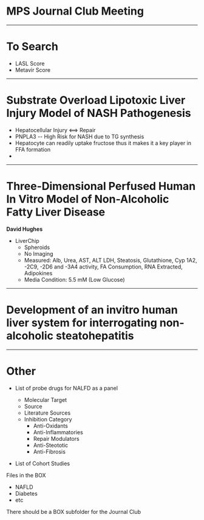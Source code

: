 # MPS Journal Club Meeting
-------------------------

# To Search

* LASL Score
* Metavir Score
--------------------------

# Substrate Overload Lipotoxic Liver Injury Model of NASH Pathogenesis

* Hepatocellular Injury <==> Repair
* PNPLA3 -- High Risk for NASH due to TG synthesis
* Hepatocyte can readily uptake fructose thus it makes it a key player in FFA formation
*

---------------------------
# Three-Dimensional Perfused Human In Vitro Model of Non-Alcoholic Fatty Liver Disease
**David Hughes**

* LiverChip
  * Spheroids
  * No Imaging 
  * Measured: Alb, Urea, AST, ALT LDH, Steatosis, Glutathione, Cyp 1A2, -2C9, -2D6 and -3A4 activity, FA Consumption, RNA Extracted, Adipokines
  * Media Condition: 5.5 mM (Low Glucose)
  
  
-------------------------------------
# Development of an invitro human liver system for interrogating non-alcoholic steatohepatitis



---------------------------

# Other

* List of probe drugs for NALFD as a panel
  * Molecular Target
  * Source
  * Literature Sources
  * Inhibition Category
    * Anti-Oxidants
    * Anti-Inflammatories
    * Repair Modulators
    * Anti-Steototic
    * Anti-Fibrosis 

* List of Cohort Studies

Files in the BOX

* NAFLD 
* Diabetes
* etc

There should be a BOX subfolder for the Journal Club
